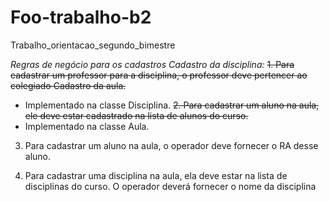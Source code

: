 # Foo-trabalho-b2
Trabalho_orientacao_segundo_bimestre

*Regras de negócio para os cadastros Cadastro da disciplina:*
~~1. Para cadastrar um professor para a disciplina, o professor deve pertencer ao colegiado Cadastro da aula.~~
* Implementado na classe Disciplina.
~~2. Para cadastrar um aluno na aula, ele deve estar cadastrado na lista de alunos do curso.~~
* Implementado na classe Aula.
3. Para cadastrar um aluno na aula, o operador deve fornecer o RA desse aluno.

4. Para cadastrar uma disciplina na aula, ela deve estar na lista de disciplinas do curso. 
   O operador deverá fornecer o nome da disciplina
